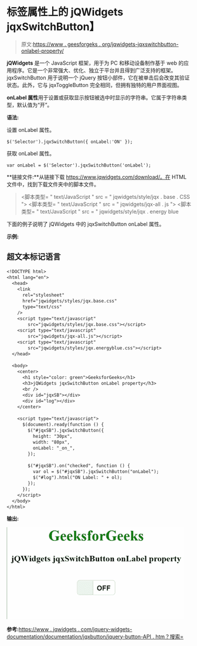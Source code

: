 # 标签属性上的 jQWidgets jqxSwitchButton】

> 原文:[https://www . geesforgeks . org/jqwidgets-jqxswitchbutton-onlabel-property/](https://www.geeksforgeeks.org/jqwidgets-jqxswitchbutton-onlabel-property/)

**jQWidgets** 是一个 JavaScript 框架，用于为 PC 和移动设备制作基于 web 的应用程序。它是一个非常强大、优化、独立于平台并且得到广泛支持的框架。jqxSwitchButton 用于说明一个 jQuery 按钮小部件，它在被单击后会改变其验证状态。此外，它与 jqxToggleButton 完全相同，但拥有独特的用户界面视图。

**onLabel 属性**用于设置或获取显示按钮被选中时显示的字符串。它属于字符串类型，默认值为“开”。

**语法:**

设置 onLabel 属性。

```
$('Selector').jqxSwitchButton({ onLabel:'ON' }); 
```

获取 onLabel 属性。

```
var onLabel = $('Selector').jqxSwitchButton('onLabel');
```

**链接文件:**从链接下载 https://www.jqwidgets.com/download/。在 HTML 文件中，找到下载文件夹中的脚本文件。

> <link rel="”stylesheet”" href="”jqwidgets/styles/jqx.base.css”" type="”text/css”">
> <脚本类型= " text/JavaScript " src = " jqwidgets/style/jqx . base . CSS "></脚本>
> <脚本类型= " text/JavaScript " src = " jqwidgets/jqx-all . js "></脚本>
> <脚本类型= " text/JavaScript " src = " jqwidgets/style/jqx . energy blue

下面的例子说明了 jQWidgets 中的 jqxSwitchButton onLabel 属性。

**示例:**

## 超文本标记语言

```
<!DOCTYPE html>
<html lang="en">
  <head>
    <link
      rel="stylesheet"
      href="jqwidgets/styles/jqx.base.css"
      type="text/css"
    />
    <script type="text/javascript" 
        src="jqwidgets/styles/jqx.base.css"></script>
    <script type="text/javascript" 
        src="jqwidgets/jqx-all.js"></script>
    <script type="text/javascript" 
        src="jqwidgets/styles/jqx.energyblue.css"></script>
  </head>

  <body>
    <center>
      <h1 style="color: green">GeeksforGeeks</h1>
      <h3>jQWidgets jqxSwitchButton onLabel property</h3>
      <br />
      <div id="jqxSB"></div>
      <div id="log"></div>
    </center>

    <script type="text/javascript">
      $(document).ready(function () {
        $("#jqxSB").jqxSwitchButton({
          height: "30px",
          width: "80px",
          onLabel: "_on_",
        });

        $("#jqxSB").on("checked", function () {
          var ol = $("#jqxSB").jqxSwitchButton("onLabel");
          $("#log").html("ON Label: " + ol);
        });
      });
    </script>
  </body>
</html>
```

**输出:**

![](img/45f0e9570c4281605a424b3c04333a19.png)

**参考:**[https://www . jqwidgets . com/jquery-widgets-documentation/documentation/jqxbutton/jquery-button-API . htm？搜索=](https://www.jqwidgets.com/jquery-widgets-documentation/documentation/jqxbutton/jquery-button-api.htm?search=)